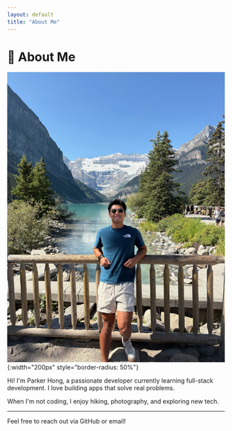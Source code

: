 ```yaml
---
layout: default
title: "About Me"
---
```


# 📄 About Me

![Parker Hong](images/profile.jpg){:width="200px" style="border-radius: 50%"}

Hi! I'm Parker Hong, a passionate developer currently learning full-stack development. I love building apps that solve real problems.

When I'm not coding, I enjoy hiking, photography, and exploring new tech.

---

Feel free to reach out via GitHub or email!
